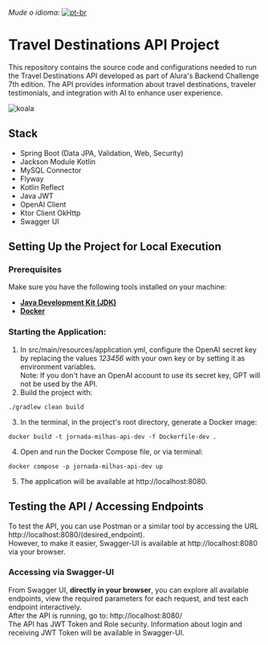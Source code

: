 *Mude o idioma:* [![pt-br](https://img.shields.io/badge/lang-pt--br-green.svg)](https://github.com/fabramattos/Alura_Challenge-Backend-07/blob/master/README_pt-BR.md)

# Travel Destinations API Project

This repository contains the source code and configurations needed to run the Travel Destinations API developed as part of Alura's Backend Challenge 7th edition. 
The API provides information about travel destinations, traveler testimonials, and integration with AI to enhance user experience.

![koala](https://github.com/fabramattos/Alura_Challenge-Backend-07/assets/45768087/a851dfab-4a6d-4f84-860d-e0b5e2046ed3#vitrinedev)

## Stack
- Spring Boot (Data JPA, Validation, Web, Security)
- Jackson Module Kotlin
- MySQL Connector
- Flyway
- Kotlin Reflect
- Java JWT
- OpenAI Client
- Ktor Client OkHttp
- Swagger UI


## Setting Up the Project for Local Execution
### Prerequisites
Make sure you have the following tools installed on your machine:
* [**Java Development Kit (JDK)**](https://www.oracle.com/java/technologies/downloads/)
* [**Docker**](https://www.docker.com/get-started/)


### Starting the Application:
1. In src/main/resources/application.yml, configure the OpenAI secret key by replacing the values *123456* with your own key or by setting it as environment variables.<br>
Note: If you don't have an OpenAI account to use its secret key, GPT will not be used by the API.
2. Build the project with:
```
./gradlew clean build
```
3. In the terminal, in the project's root directory, generate a Docker image:
```
docker build -t jornada-milhas-api-dev -f Dockerfile-dev .
```
4. Open and run the Docker Compose file, or via terminal:
```
docker compose -p jornada-milhas-api-dev up
```
5. The application will be available at http://localhost:8080.

   

## Testing the API / Accessing Endpoints
To test the API, you can use Postman or a similar tool by accessing the URL http://localhost:8080/(desired_endpoint).<br>
However, to make it easier, Swagger-UI is available at http://localhost:8080 via your browser.

### Accessing via Swagger-UI
From Swagger UI, **directly in your browser**, you can explore all available endpoints, view the required parameters for each request, and test each endpoint interactively.<br>
After the API is running, go to: http://localhost:8080/<br>
The API has JWT Token and Role security. Information about login and receiving JWT Token will be available in Swagger-UI.
